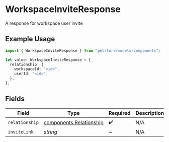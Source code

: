 # WorkspaceInviteResponse

A response for workspace user invite

## Example Usage

```typescript
import { WorkspaceInviteResponse } from "petstore/models/components";

let value: WorkspaceInviteResponse = {
  relationship: {
    workspaceId: "<id>",
    userId: "<id>",
  },
};
```

## Fields

| Field                                                              | Type                                                               | Required                                                           | Description                                                        |
| ------------------------------------------------------------------ | ------------------------------------------------------------------ | ------------------------------------------------------------------ | ------------------------------------------------------------------ |
| `relationship`                                                     | [components.Relationship](../../models/components/relationship.md) | :heavy_check_mark:                                                 | N/A                                                                |
| `inviteLink`                                                       | *string*                                                           | :heavy_minus_sign:                                                 | N/A                                                                |
